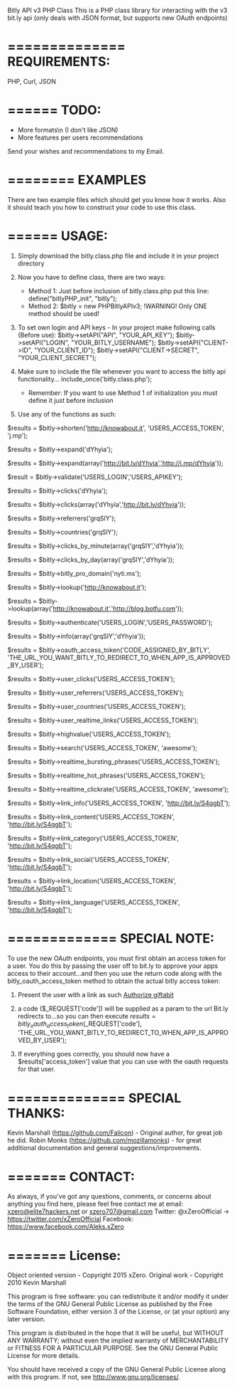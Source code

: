 Bitly API v3 PHP Class
This is a PHP class library for interacting with the v3 bit.ly api (only deals with JSON format, but supports new OAuth endpoints)

==============
REQUIREMENTS:
==============

PHP, Curl, JSON


======
TODO:
======
- More formats\n (I don't like JSON)
- More features per users recommendations

Send your wishes and recommendations to my Email.


========
EXAMPLES
========
There are two example files which should get you know how it works.
Also it should teach you how to construct your code to use this class.


======
USAGE:
======

1. Simply download the bitly.class.php file and include it in your project directory

2. Now you have to define class, there are two ways:
   - Method 1: Just before inclusion of bitly.class.php put this line: define("bitlyPHP_init", "bitly"); 
   - Method 2: $bitly = new PHPBitlyAPIv3;
    !WARNING! Only ONE method should be used!

3. To set own login and API keys - In your project make following calls (Before use):
   $bitly->setAPI("API", "YOUR_API_KEY");
   $bitly->setAPI("LOGIN", "YOUR_BITLY_USERNAME");
   $bitly->setAPI("CLIENT->ID", "YOUR_CLIENT_ID");
   $bitly->setAPI("CLIENT->SECRET", "YOUR_CLIENT_SECRET");
   

4. Make sure to include the file whenever you want to access the bitly api functionality... include_once('bitly.class.php');
   - Remember: If you want to use Method 1 of initialization you must define it just before inclusion

5. Use any of the functions as such:

$results = $bitly->shorten('http://knowabout.it', 'USERS_ACCESS_TOKEN', 'j.mp');

$results = $bitly->expand('dYhyia');

$results = $bitly->expand(array('http://bit.ly/dYhyia','http://j.mp/dYhyia'));

$result = $bitly->validate('USERS_LOGIN','USERS_APIKEY');

$results = $bitly->clicks('dYhyia');

$results = $bitly->clicks(array('dYhyia','http://bit.ly/dYhyia'));

$results = $bitly->referrers('grqSlY');

$results = $bitly->countries('grqSlY');

$results = $bitly->clicks_by_minute(array('grqSlY','dYhyia'));

$results = $bitly->clicks_by_day(array('grqSlY','dYhyia'));

$results = $bitly->bitly_pro_domain('nyti.ms');

$results = $bitly->lookup('http://knowabout.it');

$results = $bitly->lookup(array('http://knowabout.it','http://blog.botfu.com'));

$results = $bitly->authenticate('USERS_LOGIN','USERS_PASSWORD');

$results = $bitly->info(array('grqSlY','dYhyia'));

$results = $bitly->oauth_access_token('CODE_ASSIGNED_BY_BITLY', 'THE_URL_YOU_WANT_BITLY_TO_REDIRECT_TO_WHEN_APP_IS_APPROVED_BY_USER');

$results = $bitly->user_clicks('USERS_ACCESS_TOKEN');

$results = $bitly->user_referrers('USERS_ACCESS_TOKEN');

$results = $bitly->user_countries('USERS_ACCESS_TOKEN');

$results = $bitly->user_realtime_links('USERS_ACCESS_TOKEN');

$results = $bitly->highvalue('USERS_ACCESS_TOKEN');

$results = $bitly->search('USERS_ACCESS_TOKEN', 'awesome');

$results = $bitly->realtime_bursting_phrases('USERS_ACCESS_TOKEN');

$results = $bitly->realtime_hot_phrases('USERS_ACCESS_TOKEN');

$results = $bitly->realtime_clickrate('USERS_ACCESS_TOKEN', 'awesome');

$results = $bitly->link_info('USERS_ACCESS_TOKEN', 'http://bit.ly/S4qgbT');

$results = $bitly->link_content('USERS_ACCESS_TOKEN', 'http://bit.ly/S4qgbT');

$results = $bitly->link_category('USERS_ACCESS_TOKEN', 'http://bit.ly/S4qgbT');

$results = $bitly->link_social('USERS_ACCESS_TOKEN', 'http://bit.ly/S4qgbT');

$results = $bitly->link_location('USERS_ACCESS_TOKEN', 'http://bit.ly/S4qgbT');

$results = $bitly->link_language('USERS_ACCESS_TOKEN', 'http://bit.ly/S4qgbT');

=============
SPECIAL NOTE:
=============

To use the new OAuth endpoints, you must first obtain an access token for a user. You do this by passing the user off to bit.ly to approve your apps access to their account...and then you use the return code along with the bitly_oauth_access_token method to obtain the actual bitly access token:

1. Present the user with a link as such <a href=" https://bit.ly/oauth/authorize?client_id=<?= bitly_clientid ?>&redirect_uri=THE_URL_YOU_WANT_BITLY_TO_REDIRECT_TO_WHEN_APP_IS_APPROVED_BY_USER">Authorize giftabit</a>

2. a code ($_REQUEST['code']) will be supplied as a param to the url Bit.ly redirects to...so you can then execute $results = bitly_oauth_access_token($_REQUEST['code'], 'THE_URL_YOU_WANT_BITLY_TO_REDIRECT_TO_WHEN_APP_IS_APPROVED_BY_USER');

3. If everything goes correctly, you should now have a $results['access_token'] value that you can use with the oauth requests for that user.

==============
SPECIAL THANKS:
==============

Kevin Marshall (https://github.com/Falicon) - Original author, for great job he did.
Robin Monks (https://github.com/mozillamonks) - for great additional documentation and general suggestions/improvements.

=======
CONTACT:
=======

As always, if you've got any questions, comments, or concerns about
anything you find here, please feel free contact me at 
email: xzero@elite7hackers.net or xzero707@gmail.com
Twitter: @xZeroOfficial -> https://twitter.com/xZeroOfficial
Facebook: https://www.facebook.com/Aleks.xZero

=======
License:
=======

Object oriented version - Copyright 2015 xZero.
Original work - Copyright 2010 Kevin Marshall

This program is free software: you can redistribute it and/or modify
it under the terms of the GNU General Public License as published by
the Free Software Foundation, either version 3 of the License, or
(at your option) any later version.

This program is distributed in the hope that it will be useful,
but WITHOUT ANY WARRANTY; without even the implied warranty of
MERCHANTABILITY or FITNESS FOR A PARTICULAR PURPOSE.  See the
GNU General Public License for more details.

You should have received a copy of the GNU General Public License
along with this program.  If not, see <http://www.gnu.org/licenses/>.

